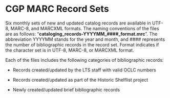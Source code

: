 # CGP MARC Record Sets

Six monthly sets of new and updated catalog records are available in UTF-8, MARC-8, and MARCXML formats. The naming conventions of the files are as follows: “**cataloging_records-YYYYMM_####_format.mrc**”.  The abbreviation YYYYMM stands for the year and month, and #### represents the number of bibliographic records in the record set. Format indicates if the character set is in UTF-8, MARC-8, or MARCXML format.
  
Each of the files includes the following categories of bibliographic records:

* Records created/updated by the LTS staff with valid OCLC numbers

* Records created/updated as part of the Historic Shelflist project

* Newly created/updated brief bibliographic records
